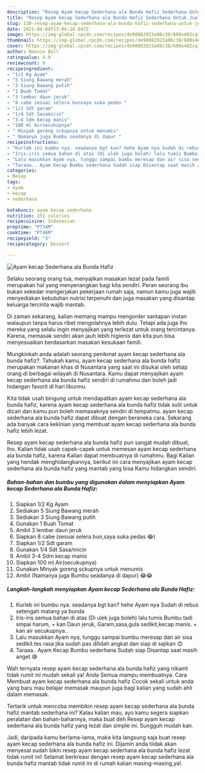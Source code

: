 ```yaml
---
description: "Resep Ayam kecap Sederhana ala Bunda Hafiz Sederhana Untuk Jualan"
title: "Resep Ayam kecap Sederhana ala Bunda Hafiz Sederhana Untuk Jualan"
slug: 130-resep-ayam-kecap-sederhana-ala-bunda-hafiz-sederhana-untuk-jualan
date: 2021-04-04T13:04:18.847Z
image: https://img-global.cpcdn.com/recipes/de98082923a06c38/680x482cq70/ayam-kecap-sederhana-ala-bunda-hafiz-foto-resep-utama.jpg
thumbnail: https://img-global.cpcdn.com/recipes/de98082923a06c38/680x482cq70/ayam-kecap-sederhana-ala-bunda-hafiz-foto-resep-utama.jpg
cover: https://img-global.cpcdn.com/recipes/de98082923a06c38/680x482cq70/ayam-kecap-sederhana-ala-bunda-hafiz-foto-resep-utama.jpg
author: Nannie Ball
ratingvalue: 4.9
reviewcount: 9
recipeingredient:
- "1/2 Kg Ayam"
- "5 Siung Bawang merah"
- "3 Siung Bawang putih"
- "1 Buah Tomat"
- "3 lembar daun jeruk"
- "8 cabe sesuai selera bunsaya suka pedas "
- "1/2 Sdt garam"
- "1/4 Sdt Sasamicin"
- "3-4 Sdm kecap manis"
- "100 ml Airsecukupnya"
- " Minyak goreng sckupnya untuk menumis"
- " Namanya juga Bumbu seadanya di dapur "
recipeinstructions:
- "Kurleb ini bumbu nya. seadanya bgt kan? hehe Ayam nya Sudah di rebus setengah matang ya bunda"
- "Iris-iris semua bahan di atas (Di ulek juga boleh) lalu tumis Bumbu tadi smpai harum, + kan Daun jeruk, Garam,sasa,gula sedikit,kecap manis. + kan air secukupnya.."
- "Lalu masukkan Ayam nya, tunggu sampai bumbu meresap dan air sisa sedikit.tes rasa jika sudah pas dilidah angkat dan siap di sajikan 😊"
- "Taraaa.. Ayam Kecap Bumbu sederhana Sudah siap Disantap saat masih anget 😅"
categories:
- Resep
tags:
- ayam
- kecap
- sederhana

katakunci: ayam kecap sederhana 
nutrition: 251 calories
recipecuisine: Indonesian
preptime: "PT34M"
cooktime: "PT46M"
recipeyield: "3"
recipecategory: Dessert

---
```



![Ayam kecap Sederhana ala Bunda Hafiz](https://img-global.cpcdn.com/recipes/de98082923a06c38/680x482cq70/ayam-kecap-sederhana-ala-bunda-hafiz-foto-resep-utama.jpg)

Selaku seorang orang tua, menyajikan masakan lezat pada famili merupakan hal yang menyenangkan bagi kita sendiri. Peran seorang ibu bukan sekedar mengerjakan pekerjaan rumah saja, namun kamu juga wajib menyediakan kebutuhan nutrisi terpenuhi dan juga masakan yang disantap keluarga tercinta wajib mantab.

Di zaman  sekarang, kalian memang mampu mengorder santapan instan walaupun tanpa harus ribet mengolahnya lebih dulu. Tetapi ada juga lho mereka yang selalu ingin menyajikan yang terlezat untuk orang tercintanya. Karena, memasak sendiri akan jauh lebih higienis dan kita pun bisa menyesuaikan berdasarkan masakan kesukaan famili. 



Mungkinkah anda adalah seorang penikmat ayam kecap sederhana ala bunda hafiz?. Tahukah kamu, ayam kecap sederhana ala bunda hafiz merupakan makanan khas di Nusantara yang saat ini disukai oleh setiap orang di berbagai wilayah di Nusantara. Kamu dapat menyajikan ayam kecap sederhana ala bunda hafiz sendiri di rumahmu dan boleh jadi hidangan favorit di hari liburmu.

Kita tidak usah bingung untuk mendapatkan ayam kecap sederhana ala bunda hafiz, karena ayam kecap sederhana ala bunda hafiz tidak sulit untuk dicari dan kamu pun boleh memasaknya sendiri di tempatmu. ayam kecap sederhana ala bunda hafiz dapat dibuat dengan beraneka cara. Sekarang ada banyak cara kekinian yang membuat ayam kecap sederhana ala bunda hafiz lebih lezat.

Resep ayam kecap sederhana ala bunda hafiz pun sangat mudah dibuat, lho. Kalian tidak usah capek-capek untuk memesan ayam kecap sederhana ala bunda hafiz, karena Kalian dapat membuatnya di rumahmu. Bagi Kalian yang hendak menghidangkannya, berikut ini cara menyajikan ayam kecap sederhana ala bunda hafiz yang mantab yang bisa Kamu hidangkan sendiri.

<!--inarticleads1-->

##### Bahan-bahan dan bumbu yang digunakan dalam menyiapkan Ayam kecap Sederhana ala Bunda Hafiz:

1. Siapkan 1/2 Kg Ayam
1. Sediakan 5 Siung Bawang merah
1. Sediakan 3 Siung Bawang putih
1. Gunakan 1 Buah Tomat
1. Ambil 3 lembar daun jeruk
1. Siapkan 8 cabe (sesuai selera bun,saya suka pedas 😂)
1. Siapkan 1/2 Sdt garam
1. Gunakan 1/4 Sdt Sasa/micin
1. Ambil 3-4 Sdm kecap manis
1. Siapkan 100 ml Air(secukupnya)
1. Gunakan  Minyak goreng sckupnya untuk menumis
1. Ambil  (Namanya juga Bumbu seadanya di dapur) 😂😂




<!--inarticleads2-->

##### Langkah-langkah menyiapkan Ayam kecap Sederhana ala Bunda Hafiz:

1. Kurleb ini bumbu nya. seadanya bgt kan? hehe Ayam nya Sudah di rebus setengah matang ya bunda
1. Iris-iris semua bahan di atas (Di ulek juga boleh) lalu tumis Bumbu tadi smpai harum, + kan Daun jeruk, Garam,sasa,gula sedikit,kecap manis. + kan air secukupnya..
1. Lalu masukkan Ayam nya, tunggu sampai bumbu meresap dan air sisa sedikit.tes rasa jika sudah pas dilidah angkat dan siap di sajikan 😊
1. Taraaa.. Ayam Kecap Bumbu sederhana Sudah siap Disantap saat masih anget 😅




Wah ternyata resep ayam kecap sederhana ala bunda hafiz yang nikamt tidak rumit ini mudah sekali ya! Anda Semua mampu membuatnya. Cara Membuat ayam kecap sederhana ala bunda hafiz Cocok sekali untuk anda yang baru mau belajar memasak maupun juga bagi kalian yang sudah ahli dalam memasak.

Tertarik untuk mencoba membikin resep ayam kecap sederhana ala bunda hafiz mantab sederhana ini? Kalau kalian mau, ayo kamu segera siapkan peralatan dan bahan-bahannya, maka buat deh Resep ayam kecap sederhana ala bunda hafiz yang lezat dan simple ini. Sungguh mudah kan. 

Jadi, daripada kamu berlama-lama, maka kita langsung saja buat resep ayam kecap sederhana ala bunda hafiz ini. Dijamin anda tiidak akan menyesal sudah bikin resep ayam kecap sederhana ala bunda hafiz lezat tidak rumit ini! Selamat berkreasi dengan resep ayam kecap sederhana ala bunda hafiz mantab tidak rumit ini di rumah kalian masing-masing,ya!.

